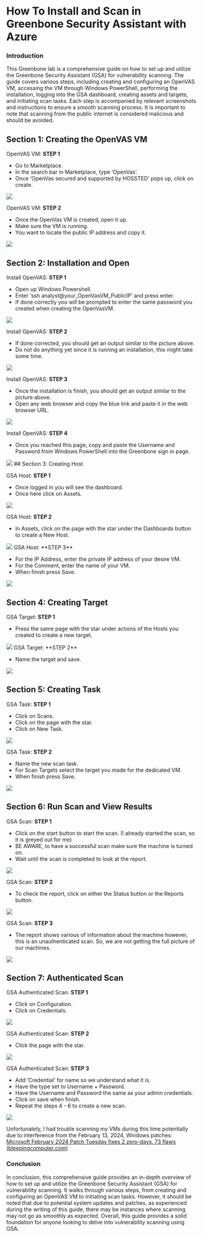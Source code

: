 # How To Install and Scan in Greenbone Security Assistant with Azure

### Introduction

This Greenbone lab is a comprehensive guide on how to set up and utilize the Greenbone Security Assistant (GSA) for vulnerability scanning. The guide covers various steps, including creating and configuring an OpenVAS VM, accessing the VM through Windows PowerShell, performing the installation, logging into the GSA dashboard, creating assets and targets, and initiating scan tasks. Each step is accompanied by relevant screenshots and instructions to ensure a smooth scanning process. It is important to note that scanning from the public internet is considered malicious and should be avoided.

## Section 1: Creating the OpenVAS VM

OpenVAS VM: **STEP 1**

- Go to Marketplace.
- In the search bar in Marketplace, type ‘OpenVas’.
- Once ‘OpenVas secured and supported by HOSSTED’ pops up, click on create.

<img src="Greenbone Folder Pics/OV 1.png">

OpenVAS VM: **STEP 2**

- Once the OpenVas VM is created, open it up.
- Make sure the VM is running.
- You want to locate the public IP address and copy it.

<img src="Greenbone Folder Pics/OV 2.png">

## Section 2: Installation and Open

Install OpenVAS: **STEP 1**

- Open up Windows Powershell.
- Enter ‘ssh analyst@your_OpenVasVM_PublicIP’ and press enter.
- If done correctly you will be prompted to enter the same password you created when creating the OpenVasVM.

<img src="Greenbone Folder Pics/OV 3.png">

Install OpenVAS: **STEP 2**

- If done corrected, you should get an output similar to the picture above.
- Do not do anything yet since it is running an installation, this might take some time.

<img src="Greenbone Folder Pics/OV 4.png">

Install OpenVAS: **STEP 3**

- Once the installation is finish, you should get an output similar to the picture above.
- Open any web browser and copy the blue link and paste it in the web browser URL.

<img src="Greenbone Folder Pics/OV 5.png">

Install OpenVAS: **STEP 4**

- Once you reached this page, copy and paste the Username and Password from Windows PowerShell into the Greenbone sign in page.

<img src="Greenbone Folder Pics/OV 6.png">
## Section 3: Creating Host

GSA Host: **STEP 1**

- Once logged in you will see the dashboard.
- Once here click on Assets.

<img src="Greenbone Folder Pics/OV 7.png">

GSA Host: **STEP 2**

- In Assets, click on the page with the star under the Dashboards button to create a New Host.

<img src="Greenbone Folder Pics/OV 8.png">
GSA Host: **STEP 3**

- For the IP Address, enter the private IP address of your desire VM.
- For the Comment, enter the name of your VM.
- When finish press Save.

<img src="Greenbone Folder Pics/OV 9.png">

## Section 4: Creating Target

GSA Target: **STEP 1**

- Press the same page with the star under actions of the Hosts you created to create a new target.

<img src="Greenbone Folder Pics/OV 10.png">
GSA Target: **STEP 2**

- Name the target and save.

<img src="Greenbone Folder Pics/OV 11.png">

## Section 5: Creating Task

GSA Task: **STEP 1**

- Click on Scans.
- Click on the page with the star.
- Click on New Task.

<img src="Greenbone Folder Pics/OV 12.png">

GSA Task: **STEP 2**

- Name the new scan task.
- For Scan Targets select the target you made for the dedicated VM.
- When finish press Save.

<img src="Greenbone Folder Pics/OV 13.png">

## Section 6: Run Scan and View Results

GSA Scan: **STEP 1**

- Click on the start button to start the scan. (I already started the scan, so it is greyed out for me)
- BE AWARE, to have a successful scan make sure the machine is turned on.
- Wait until the scan is completed to look at the report.

<img src="Greenbone Folder Pics/OV 14.png">

GSA Scan: **STEP 2**

- To check the report, click on either the Status button or the Reports button.

<img src="Greenbone Folder Pics/OV 15.png">

GSA Scan: **STEP 3**

- The report shows various of information about the machine however, this is an unauthenticated scan. So, we are not getting the full picture of our machines.

<img src="Greenbone Folder Pics/OV 16.png">

## Section 7: Authenticated Scan

GSA Authenticated Scan: **STEP 1**

- Click on Configuration.
- Click on Credentials.

<img src="Greenbone Folder Pics/OV 17.png">

GSA Authenticated Scan: **STEP 2**

- Click the page with the star.

<img src="Greenbone Folder Pics/OV 18.png">

GSA Authenticated Scan: **STEP 3**

- Add ‘Credential’ for name so we understand what it is.
- Have the type set to Username + Password.
- Have the Username and Password the same as your admin credentials.
- Click on save when finish.
- Repeat the steps 4 - 6 to create a new scan.

<img src="Greenbone Folder Pics/OV 19.png">

Unfortunately, I had trouble scanning my VMs during this time potentially due to interference from the February 13, 2024, Windows patches: [Microsoft February 2024 Patch Tuesday fixes 2 zero-days, 73 flaws (bleepingcomputer.com)](https://www.bleepingcomputer.com/news/microsoft/microsoft-february-2024-patch-tuesday-fixes-2-zero-days-73-flaws/)

### Conclusion

In conclusion, this comprehensive guide provides an in-depth overview of how to set up and utilize the Greenbone Security Assistant (GSA) for vulnerability scanning. It walks through various steps, from creating and configuring an OpenVAS VM to initiating scan tasks. However, it should be noted that due to potential system updates and patches, as experienced during the writing of this guide, there may be instances where scanning may not go as smoothly as expected. Overall, this guide provides a solid foundation for anyone looking to delve into vulnerability scanning using GSA.
